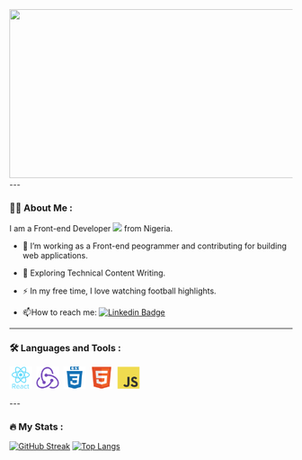 <div align="center">
  <img src="https://media.giphy.com/media/dWesBcTLavkZuG35MI/giphy.gif" width="600" height="300"/>
</div>
---

### :man_technologist: About Me :
I am a Front-end Developer <img src="https://media.giphy.com/media/WUlplcMpOCEmTGBtBW/giphy.gif" width="30"> from Nigeria.
- :telescope: I’m working as a Front-end peogrammer and contributing for building web applications.

- :seedling: Exploring Technical Content Writing.

- :zap: In my free time, I love watching football highlights.

- :mailbox:How to reach me: [![Linkedin Badge](https://img.shields.io/badge/-banniroy-blue?style=flat&logo=Linkedin&logoColor=white)](https://www.linkedin.com/mwlite/in/abdulmatin-adekola-63a58a254)
---

### :hammer_and_wrench: Languages and Tools :
<div>
 
  <img src="https://github.com/devicons/devicon/blob/master/icons/react/react-original-wordmark.svg" title="React" alt="React" width="40" height="40"/>&nbsp;
  <img src="https://github.com/devicons/devicon/blob/master/icons/redux/redux-original.svg" title="Redux" alt="Redux " width="40" height="40"/>&nbsp;
  <img src="https://github.com/devicons/devicon/blob/master/icons/css3/css3-plain-wordmark.svg"  title="CSS3" alt="CSS" width="40" height="40"/>&nbsp;
  <img src="https://github.com/devicons/devicon/blob/master/icons/html5/html5-original.svg" title="HTML5" alt="HTML" width="40" height="40"/>&nbsp;
  <img src="https://github.com/devicons/devicon/blob/master/icons/javascript/javascript-original.svg" title="JavaScript" alt="JavaScript" width="40" height="40"/>&nbsp;
</div>
---

### :fire: My Stats :
[![GitHub Streak](http://github-readme-streak-stats.herokuapp.com?user=Banniroy&theme=dark&background=000000)](https://git.io/streak-stats)
[![Top Langs](https://github-readme-stats.vercel.app/api/top-langs/?username=Banniroy&layout=compact&theme=vision-friendly-dark)](https://github.com/anuraghazra/github-readme-stats)
